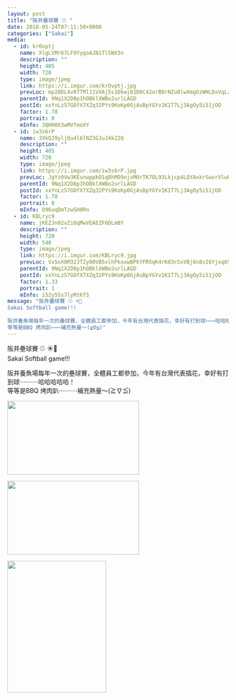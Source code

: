 ```yaml
---
layout: post
title: "阪井壘球賽 ⚾️ " 
date: 2018-05-24T07:11:50+0000 
categories: ["Sakai"] 
media:
  - id: krOvptj
    name: XlgLVMr67LF9YygoAJN1Tl5NX3n
    description: ""   
    height: 405
    width: 720
    type: image/jpeg
    link: https://i.imgur.com/krOvptj.jpg
    prevLoc: mp28DL4v07TMl11VXAj5s1Dkwj81D6C42orB8rNZu8lwXmgOzWHLDxVqLzxJFO7jKnB9wwUnyXDlNqqwtJoJKx8oPKUr9pOynyjou7EVpVZLMLujg1ZY3gmmto2oWPoGmNuRg66gG1y1fqnQWp4rj8cAQLnlyzqAC9AORqXnnZcOoxl8D9PKHpDLB1zo13hRgwWDnnGgUqoNxnAXpLfXAgXxAQZDC1pZGN83N1srmkk50X86IgW8nj02JwULy6NP2Jp7inZQBP
    parentId: 9Nq1X2D8p1hOBklXWBo2urlLAGD
    postId: xxYnLz57GOfX7XZq32PYs9KoKp0GjAsBpYGYv1K1T7Lj3AgOy5i51jOO
    factor: 1.78
    portrait: 0
    mInfo: JQHH0X3wMVfmoXY
  - id: iw3s6rP
    name: 3XkQJ9yljQu4l6lNZ3GJuJ4k22Q
    description: ""   
    height: 405
    width: 720
    type: image/jpeg
    link: https://i.imgur.com/iw3s6rP.jpg
    prevLoc: JgYz0Vw3KEunwppkO1q8hMO9njxMOrTK7OL93Lkjcp4LQYAxkrSwxrVlwEr3IwzEMvP611hvKrjJQVV9Hvwv50OWg8uNY1KVk0PnHrPV4VzK9Kfz14QZ0DOzuLyrGDM20YFmgn7A2BOPsYXMDyXNrMIJzXA5ynVNfpEG8LAqqjCXq7KERnyzUmlP4Or5OzT5owgyvYjPuX9gmlLqNOir3NVPJR8ouAEy4RAL7Auj9096EQ2MsJj7wPr1p3tQk3qjvn2OtopA2Z
    parentId: 9Nq1X2D8p1hOBklXWBo2urlLAGD
    postId: xxYnLz57GOfX7XZq32PYs9KoKp0GjAsBpYGYv1K1T7Lj3AgOy5i51jOO
    factor: 1.78
    portrait: 0
    mInfo: D96uqDmTzwSH0Rn
  - id: KBLryc9
    name: jKEZJn02vZiOqMwVEAEZF6DLmBY
    description: ""   
    height: 720
    width: 540
    type: image/jpeg
    link: https://i.imgur.com/KBLryc9.jpg
    prevLoc: Vx5oX8M32JTZy00VB5xlhPkoxwBPkYFR5qK4rK83c5xVBj6n8vI6Yjxq656Du2nXZNjB4WTy3RLnGEXmt5DyvGMwk6Sow32N37D2hr0q26l6nMsXzRYON7pZFJnoAqlZrJsVrE2VXnxmu5kLA9noRNTRyloMmGZBt0kOM0mAY4sv88W9NVMliEBmKyy1pxignBnMGEVGIBDn8vglZDFAr4n5Ly9msXZvvRjKw2SJyOOxxExJCp179O6BAJHK8mY894lGu4O
    parentId: 9Nq1X2D8p1hOBklXWBo2urlLAGD
    postId: xxYnLz57GOfX7XZq32PYs9KoKp0GjAsBpYGYv1K1T7Lj3AgOy5i51jOO
    factor: 1.33
    portrait: 1
    mInfo: i52y5Ss7lyRtKfS
message: "阪井壘球賽 ⚾️ ☀️🍦  
Sakai Softball game!!!  
  
阪井養魚場每年一次的壘球賽，全體員工都參加，今年有台灣代表插花，幸好有打到球⋯⋯⋯哈哈哈哈哈！  
等等是BBQ 烤肉趴⋯⋯⋯補充熱量～(≧∇≦)"
---
```


阪井壘球賽 ⚾️ ☀️🍦  
Sakai Softball game!!!  
  
阪井養魚場每年一次的壘球賽，全體員工都參加，今年有台灣代表插花，幸好有打到球⋯⋯⋯哈哈哈哈哈！  
等等是BBQ 烤肉趴⋯⋯⋯補充熱量～(≧∇≦)


[//]: #media:  
<a href="https://i.imgur.com/krOvptj.jpg"><img src="https://i.imgur.com/krOvptj.jpg" height="168" width="300" /></a> 
  

<a href="https://i.imgur.com/iw3s6rP.jpg"><img src="https://i.imgur.com/iw3s6rP.jpg" height="168" width="300" /></a> 
  

<a href="https://i.imgur.com/KBLryc9.jpg"><img src="https://i.imgur.com/KBLryc9.jpg" height="300" width="225" /></a> 
 
